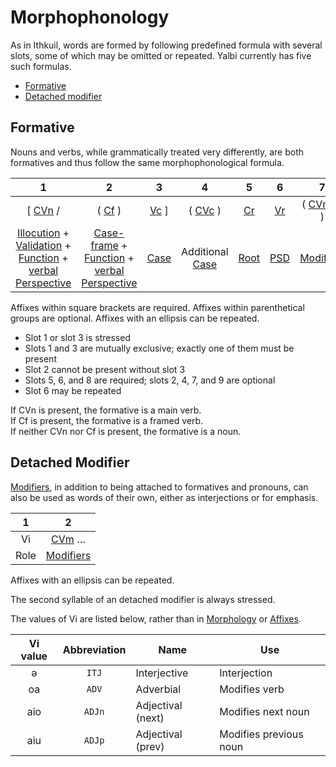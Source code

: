 # Morphophonology

As in Ithkuil, words are formed by following predefined formula with several slots, some of which may be omitted or repeated. Yalbi currently has five such formulas.

* [Formative](#formative)
* [Detached modifier](#detached-modifier)

## Formative

Nouns and verbs, while grammatically treated very differently, are both formatives and thus follow the same morphophonological formula.

|                                                                                   1                                                                                    |                                                               2                                                               |               3               |                   4                   |             5              |          6          |              7              |             8              |                                                             9                                                              |
|:----------------------------------------------------------------------------------------------------------------------------------------------------------------------:|:-----------------------------------------------------------------------------------------------------------------------------:|:-----------------------------:|:-------------------------------------:|:--------------------------:|:-------------------:|:---------------------------:|:--------------------------:|:--------------------------------------------------------------------------------------------------------------------------:|
|                                                                       [ [CVn](affixes.md#cvn) /                                                                        |                                                    ( [Cf](affixes.md#cf) )                                                    | [Vc](affixes.md#vc-and-cvc) ] |   ( [CVc](affixes.md#vc-and-cvc) )    | [Cr](affixes.md#cr-and-cs) | [Vr](affixes.md#vr) | ( [CVm](affixes.md#cvm) … ) | [Cs](affixes.md#cr-and-cs) |                                                  ( [Ve](affixes.md#ve) )                                                   |
| [Illocution](morphology.md#illocution) + [Validation](morphology.md#validation) + [Function](morphology.md#function) + [verbal Perspective](morphology.md#perspective) | [Case-frame](morphology.md#case-frame) + [Function](morphology.md#function) + [verbal Perspective](morphology.md#perspective) |  [Case](morphology.md#case)   | Additional [Case](morphology.md#case) |      [Root](roots.md)      |   [PSD](roots.md)   |  [Modifiers](modifiers.md)  |      [Stem](roots.md)      | [Extension](morphology.md#extension) + [nominal Perspective](morphology.md#perspective) + [Essence](morphology.md#essence) |

Affixes within square brackets are required.
Affixes within parenthetical groups are optional.
Affixes with an ellipsis can be repeated.

* Slot 1 or slot 3 is stressed
* Slots 1 and 3 are mutually exclusive; exactly one of them must be present
* Slot 2 cannot be present without slot 3
* Slots 5, 6, and 8 are required; slots 2, 4, 7, and 9 are optional
* Slot 6 may be repeated

If CVn is present, the formative is a main verb.  
If Cf is present, the formative is a framed verb.  
If neither CVn nor Cf is present, the formative is a noun.

## Detached Modifier

[Modifiers](modifiers.md), in addition to being attached to formatives and pronouns, can also be used as words of their own, either as interjections or for emphasis.

|  1   |             2              |
|:----:|:--------------------------:|
|  Vi  |  [CVm](affixes.md#cvm) …   |
| Role | [Modifiers](#modifiers.md) |

Affixes with an ellipsis can be repeated.

The second syllable of an detached modifier is always stressed.

The values of Vi are listed below, rather than in [Morphology](morphology.md) or [Affixes](affixes.md).

| Vi value | Abbreviation | Name              | Use                    |
|:--------:|:------------:|-------------------|------------------------|
|    ə     |    `ITJ`     | Interjective      | Interjection           |
|    oa    |    `ADV`     | Adverbial         | Modifies verb          |
|   aio    |    `ADJn`    | Adjectival (next) | Modifies next noun     |
|   aiu    |    `ADJp`    | Adjectival (prev) | Modifies previous noun |
